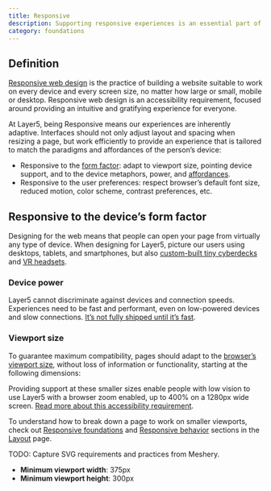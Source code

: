 ```yaml
---
title: Responsive
description: Supporting responsive experiences is an essential part of developing for the Web. Every page and feature at GitHub needs to adapt to the user’s device and their preferences.
category: foundations
---
```


## Definition

[Responsive web design](https://developer.mozilla.org/en-US/docs/Learn/CSS/CSS_layout/Responsive_Design) is the practice of building a website suitable to work on every device and every screen size, no matter how large or small, mobile or desktop. Responsive web design is an accessibility requirement, focused around providing an intuitive and gratifying experience for everyone.

At Layer5, being Responsive means our experiences are inherently adaptive. Interfaces should not only adjust layout and spacing when resizing a page, but work efficiently to provide an experience that is tailored to match the paradigms and affordances of the person’s device:

- Responsive to the [form factor](<https://en.wikipedia.org/wiki/Form_factor_(design)>): adapt to viewport size, pointing device support, and to the device metaphors, power, and [affordances](https://www.interaction-design.org/literature/topics/affordances).
- Responsive to the user preferences: respect browser’s default font size, reduced motion, color scheme, contrast preferences, etc.

## Responsive to the device’s form factor

Designing for the web means that people can open your page from virtually any type of device. When designing for Layer5, picture our users using desktops, tablets, and smartphones, but also [custom-built tiny cyberdecks](https://www.reddit.com/r/cyberDeck/top/?t=year) and [VR headsets](https://en.wikipedia.org/wiki/Virtual_reality_headset).

### Device power

Layer5 cannot discriminate against devices and connection speeds. Experiences need to be fast and performant, even on low-powered devices and slow connections. [It’s not fully shipped until it’s fast](/foundations/zen).

### Viewport size

To guarantee maximum compatibility, pages should adapt to the [browser’s viewport size](https://developer.mozilla.org/en-US/docs/Web/CSS/Viewport_concepts), without loss of information or functionality, starting at the following dimensions:

Providing support at these smaller sizes enable people with low vision to use Layer5 with a browser zoom enabled, up to 400% on a 1280px wide screen. [Read more about this accessibility requirement](https://www.w3.org/WAI/WCAG21/Understanding/reflow.html).

To understand how to break down a page to work on smaller viewports, check out [Responsive foundations](/foundations/layout) and [Responsive behavior](/foundations/layout) sections in the [Layout](/foundations/layout) page.

TODO: Capture SVG requirements and practices from Meshery.

- **Minimum viewport width**: 375px
- **Minimum viewport height**: 300px
